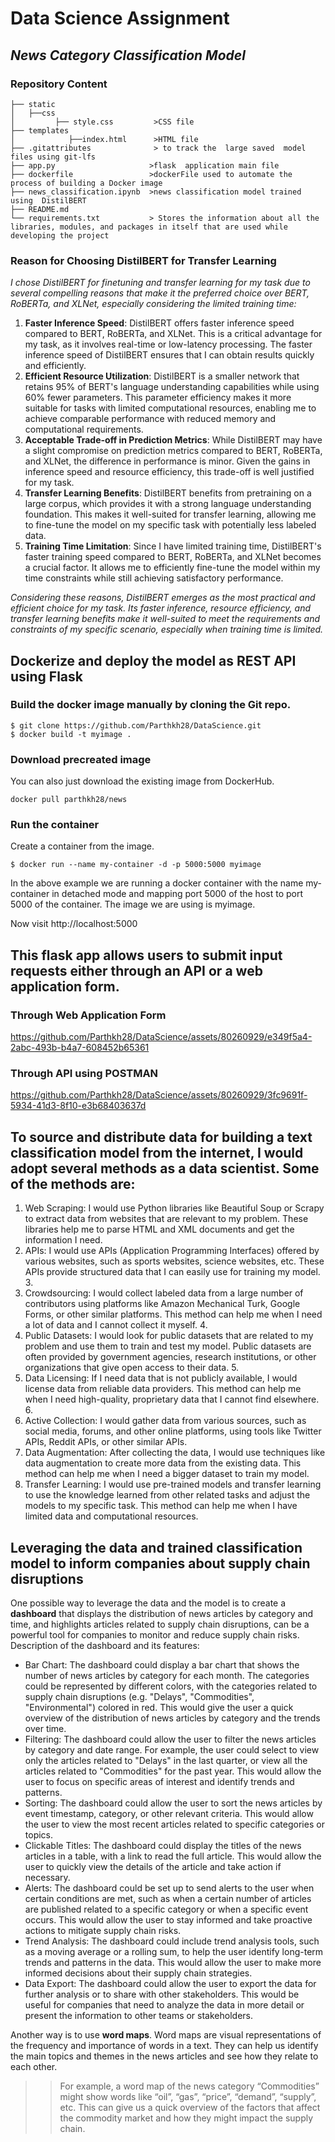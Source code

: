 

# Data Science Assignment 



## _News Category Classification Model_



### Repository Content
```
├── static
│   ├──css 
│         ├── style.css         >CSS file
├── templates   
│            ├──index.html      >HTML file
├── .gitattributes              > to track the  large saved  model files using git-lfs
├── app.py                     >flask  application main file
├── dockerfile                 >dockerFile used to automate the process of building a Docker image
├── news_classification.ipynb  >news classification model trained using  DistilBERT
├── README.md    
└── requirements.txt           > Stores the information about all the libraries, modules, and packages in itself that are used while developing the project
```
### Reason for Choosing DistilBERT for Transfer Learning

_I chose DistilBERT for finetuning and transfer learning for my task due to several compelling reasons that make it the preferred choice over BERT, RoBERTa, and XLNet, especially considering the limited training time:_ 

1. **Faster Inference Speed**: DistilBERT offers faster inference speed compared to BERT, RoBERTa, and XLNet. This is a critical advantage for my task, as it involves real-time or low-latency processing. The faster inference speed of DistilBERT ensures that I can obtain results quickly and efficiently.
2. **Efficient Resource Utilization**: DistilBERT is a smaller network that retains 95% of BERT's language understanding capabilities while using 60% fewer parameters. This parameter efficiency makes it more suitable for tasks with limited computational resources, enabling me to achieve comparable performance with reduced memory and computational requirements.
3.  **Acceptable Trade-off in Prediction Metrics**: While DistilBERT may have a slight compromise on prediction metrics compared to BERT, RoBERTa, and XLNet, the difference in performance is minor. Given the gains in inference speed and resource efficiency, this trade-off is well justified for my task.
4. **Transfer Learning Benefits**: DistilBERT benefits from pretraining on a large corpus, which provides it with a strong language understanding foundation. This makes it well-suited for transfer learning, allowing me to fine-tune the model on my specific task with potentially less labeled data.
5. **Training Time Limitation**: Since I have limited training time, DistilBERT's faster training speed compared to BERT, RoBERTa, and XLNet becomes a crucial factor. It allows me to efficiently fine-tune the model within my time constraints while still achieving satisfactory performance.

_Considering these reasons, DistilBERT emerges as the most practical and efficient choice for my task. Its faster inference, resource efficiency, and transfer learning benefits make it well-suited to meet the requirements and constraints of my specific scenario, especially when training time is limited._



## Dockerize and deploy the model as REST API using Flask


### Build the docker image manually by cloning the Git repo. 
```
$ git clone https://github.com/Parthkh28/DataScience.git
$ docker build -t myimage .
```
### Download precreated image
You can also just download the existing image from DockerHub.
```
docker pull parthkh28/news
```
### Run the container
Create a container from the image.
```
$ docker run --name my-container -d -p 5000:5000 myimage
```
In the above example we are running a docker container with the name my-container in detached mode and mapping port 5000 of the host to port 5000 of the container. The image we are using is myimage.

Now visit http://localhost:5000


## This flask app allows users to submit input requests either through an **API** or a **web application form**.

### Through Web Application Form
https://github.com/Parthkh28/DataScience/assets/80260929/e349f5a4-2abc-493b-b4a7-608452b65361





### Through API using POSTMAN

https://github.com/Parthkh28/DataScience/assets/80260929/3fc9691f-5934-41d3-8f10-e3b68403637d



## To source and distribute data for building a text classification model from the internet, I would adopt several methods as a data scientist. Some of the methods are:

1. Web Scraping: I would use Python libraries like Beautiful Soup or Scrapy to extract data from websites that are relevant to my problem. These libraries help me to parse HTML and XML documents and get the information I need. 
2. APIs: I would use APIs (Application Programming Interfaces) offered by various websites, such as sports websites, science websites, etc. These APIs provide structured data that I can easily use for training my model. 3. 
3. Crowdsourcing: I would collect labeled data from a large number of contributors using platforms like Amazon Mechanical Turk, Google Forms, or other similar platforms. This method can help me when I need a lot of data and I cannot collect it myself. 4. 
4. Public Datasets: I would look for public datasets that are related to my problem and use them to train and test my model. Public datasets are often provided by government agencies, research institutions, or other organizations that give open access to their data. 5. 
5. Data Licensing: If I need data that is not publicly available, I would license data from reliable data providers. This method can help me when I need high-quality, proprietary data that I cannot find elsewhere. 6. 
6. Active Collection: I would gather data from various sources, such as social media, forums, and other online platforms, using tools like Twitter APIs, Reddit APIs, or other similar APIs.
7. Data Augmentation: After collecting the data, I would use techniques like data augmentation to create more data from the existing data. This method can help me when I need a bigger dataset to train my model. 
8. Transfer Learning: I would use pre-trained models and transfer learning to use the knowledge learned from other related tasks and adjust the models to my specific task. This method can help me when I have limited data and computational resources.

## Leveraging the  data and trained classification model to inform companies about supply chain disruptions

One possible way to leverage the data and the model is to create a **dashboard** that displays the distribution of news articles by category and time, and highlights articles related to supply chain disruptions, can be a powerful tool for companies to monitor and reduce supply chain risks.
Description of the dashboard and its features:
- Bar Chart: The dashboard could display a bar chart that shows the number of news articles by category for each month. The categories could be represented by different colors, with the categories related to supply chain disruptions (e.g. "Delays", "Commodities", "Environmental") colored in red. This would give the user a quick overview of the distribution of news articles by category and the trends over time.
- Filtering: The dashboard could allow the user to filter the news articles by category and date range. For example, the user could select to view only the articles related to "Delays" in the last quarter, or view all the articles related to "Commodities" for the past year. This would allow the user to focus on specific areas of interest and identify trends and patterns.
- Sorting: The dashboard could allow the user to sort the news articles by event timestamp, category, or other relevant criteria. This would allow the user to view the most recent articles related to specific categories or topics.
- Clickable Titles: The dashboard could display the titles of the news articles in a table, with a link to read the full article. This would allow the user to quickly view the details of the article and take action if necessary.
- Alerts: The dashboard could be set up to send alerts to the user when certain conditions are met, such as when a certain number of articles are published related to a specific category or when a specific event occurs. This would allow the user to stay informed and take proactive actions to mitigate supply chain risks.
- Trend Analysis: The dashboard could include trend analysis tools, such as a moving average or a rolling sum, to help the user identify long-term trends and patterns in the data. This would allow the user to make more informed decisions about their supply chain strategies.
- Data Export: The dashboard could allow the user to export the data for further analysis or to share with other stakeholders. This would be useful for companies that need to analyze the data in more detail or present the information to other teams or stakeholders.

Another way is to use **word maps**. Word maps are visual representations of the frequency and importance of words in a text. They can help us identify the main topics and themes in the news articles and see how they relate to each other. 

>> For example, a word map of the news category “Commodities” might show words like “oil”, “gas”, “price”, “demand”, “supply”, etc. This can give us a quick overview of the factors that affect the commodity market and how they might impact the supply chain.




